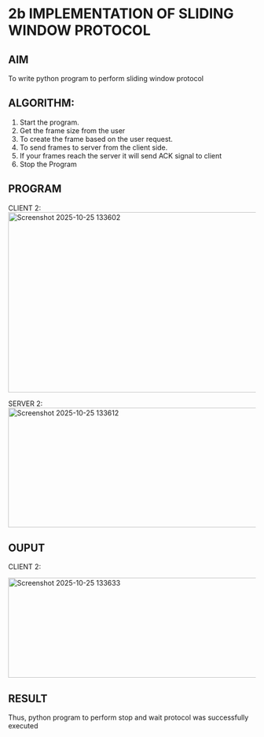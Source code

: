 # 2b IMPLEMENTATION OF SLIDING WINDOW PROTOCOL
## AIM
To write python program to perform sliding window protocol
## ALGORITHM:
1. Start the program.
2. Get the frame size from the user
3. To create the frame based on the user request.
4. To send frames to server from the client side.
5. If your frames reach the server it will send ACK signal to client
6. Stop the Program
## PROGRAM
CLIENT 2:
<img width="1084" height="366" alt="Screenshot 2025-10-25 133602" src="https://github.com/user-attachments/assets/2e608975-291e-49a1-9f6c-b41adeeb1438" />

SERVER 2:
<img width="1084" height="243" alt="Screenshot 2025-10-25 133612" src="https://github.com/user-attachments/assets/4c51b0bd-8b81-41da-bb53-60097f163d13" />

## OUPUT
CLIENT 2:

<img width="1089" height="203" alt="Screenshot 2025-10-25 133633" src="https://github.com/user-attachments/assets/40d3fb28-9050-475d-8262-31c5f6259eeb" />

## RESULT
Thus, python program to perform stop and wait protocol was successfully executed
